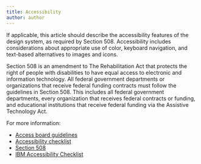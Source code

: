 ```yaml
---
title: Accessibility
author: author
---
```


If applicable, this article should describe the accessibility features of the design system, as required by Section 508. Accessibility includes considerations about appropriate use of color, keyboard navigation, and text-based alternatives to images and icons.

Section 508 is an amendment to The Rehabilitation Act that protects the right of people with disabilities to have equal access to electronic and information technology. All federal government departments or organizations that receive federal funding contracts must follow the guidelines in Section 508. This includes all federal government departments, every organization that receives federal contracts or funding, and educational institutions that receive federal funding via the Assistive Technology Act.

For more information:
* [Access board guidelines](https://www.access-board.gov/guidelines-and-standards/communications-and-it/about-the-ict-refresh/final-rule)
* [Accessibility checklist](https://www.justice.gov/crt/software-accessibility-checklist)
* [Section 508](https://www.section508.gov/create/web-content)
* [IBM Accessibility Checklist](https://www.ibm.com/able/guidelines/ci162/accessibility_checklist.html)
